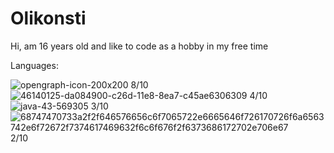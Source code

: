 

# Olikonsti

Hi, am 16 years old and like to code as a hobby in my free time

Languages:


![opengraph-icon-200x200](https://user-images.githubusercontent.com/68354546/116529004-bf425900-a8dc-11eb-95b6-545e332f2588.png)
8/10
![46140125-da084900-c26d-11e8-8ea7-c45ae6306309](https://user-images.githubusercontent.com/68354546/116529264-0cbec600-a8dd-11eb-8581-83487f136895.png)
4/10
![java-43-569305](https://user-images.githubusercontent.com/68354546/116529251-092b3f00-a8dd-11eb-97d8-d5a996adc109.png)
3/10
![68747470733a2f2f646576656c6f7065722e6665646f726170726f6a6563742e6f72672f7374617469632f6c6f676f2f6373686172702e706e67](https://user-images.githubusercontent.com/68354546/116529232-03cdf480-a8dd-11eb-808b-59f800189228.png)
2/10
